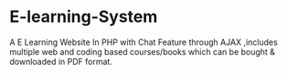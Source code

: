 # E-learning-System
A E Learning Website In PHP with Chat Feature through AJAX ,includes multiple web and coding based courses/books which can be bought &amp; downloaded in PDF format.
